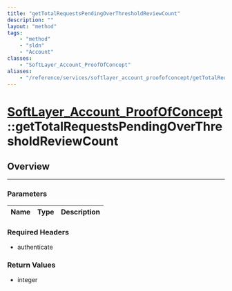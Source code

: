 ```yaml
---
title: "getTotalRequestsPendingOverThresholdReviewCount"
description: ""
layout: "method"
tags:
    - "method"
    - "sldn"
    - "Account"
classes:
    - "SoftLayer_Account_ProofOfConcept"
aliases:
    - "/reference/services/softlayer_account_proofofconcept/getTotalRequestsPendingOverThresholdReviewCount"
---
```

# [SoftLayer_Account_ProofOfConcept](/reference/services/SoftLayer_Account_ProofOfConcept)::getTotalRequestsPendingOverThresholdReviewCount





## Overview 


-----

### Parameters 
|Name | Type | Description |
| --- | --- | --- |


### Required Headers
* authenticate


### Return Values
* integer





